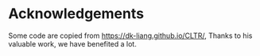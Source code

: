 # Acknowledgements

Some code are copied from https://dk-liang.github.io/CLTR/, Thanks to his valuable work, we have benefited a lot.
